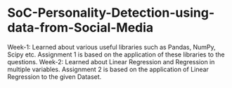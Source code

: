 # SoC-Personality-Detection-using-data-from-Social-Media
Week-1: Learned about various useful libraries such as Pandas, NumPy, Scipy etc. Assignment 1 is based on the application of these libraries to the questions.
Week-2: Learned about Linear Regression and Regression in multiple variables. Assignment 2 is based on the application of Linear Regression to the given Dataset.
